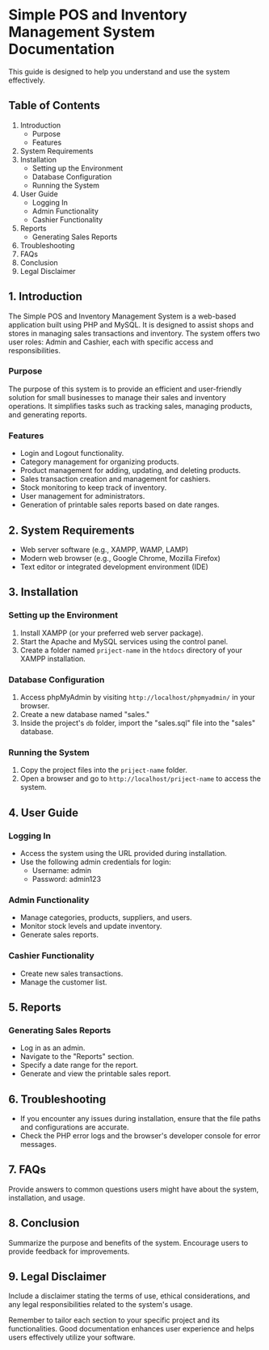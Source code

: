 # Simple POS and Inventory Management System Documentation
This guide is designed to help you understand and use the system effectively.
## Table of Contents
1. Introduction
   - Purpose
   - Features
2. System Requirements
3. Installation
   - Setting up the Environment
   - Database Configuration
   - Running the System
4. User Guide
   - Logging In
   - Admin Functionality
   - Cashier Functionality
5. Reports
   - Generating Sales Reports
6. Troubleshooting
7. FAQs
8. Conclusion
9. Legal Disclaimer

## 1. Introduction
The Simple POS and Inventory Management System is a web-based application built using PHP and MySQL. It is designed to assist shops and stores in managing sales transactions and inventory. The system offers two user roles: Admin and Cashier, each with specific access and responsibilities.

### Purpose
The purpose of this system is to provide an efficient and user-friendly solution for small businesses to manage their sales and inventory operations. It simplifies tasks such as tracking sales, managing products, and generating reports.

### Features
- Login and Logout functionality.
- Category management for organizing products.
- Product management for adding, updating, and deleting products.
- Sales transaction creation and management for cashiers.
- Stock monitoring to keep track of inventory.
- User management for administrators.
- Generation of printable sales reports based on date ranges.

## 2. System Requirements
- Web server software (e.g., XAMPP, WAMP, LAMP)
- Modern web browser (e.g., Google Chrome, Mozilla Firefox)
- Text editor or integrated development environment (IDE)

## 3. Installation
### Setting up the Environment
1. Install XAMPP (or your preferred web server package).
2. Start the Apache and MySQL services using the control panel.
3. Create a folder named `priject-name` in the `htdocs` directory of your XAMPP installation.
   
### Database Configuration
1. Access phpMyAdmin by visiting `http://localhost/phpmyadmin/` in your browser.
2. Create a new database named "sales."
3. Inside the project's `db` folder, import the "sales.sql" file into the "sales" database.

### Running the System
1. Copy the project files into the `priject-name` folder.
2. Open a browser and go to `http://localhost/priject-name` to access the system.

## 4. User Guide
### Logging In
- Access the system using the URL provided during installation.
- Use the following admin credentials for login:
   - Username: admin
   - Password: admin123

### Admin Functionality
- Manage categories, products, suppliers, and users.
- Monitor stock levels and update inventory.
- Generate sales reports.

### Cashier Functionality
- Create new sales transactions.
- Manage the customer list.

## 5. Reports
### Generating Sales Reports
- Log in as an admin.
- Navigate to the "Reports" section.
- Specify a date range for the report.
- Generate and view the printable sales report.

## 6. Troubleshooting
- If you encounter any issues during installation, ensure that the file paths and configurations are accurate.
- Check the PHP error logs and the browser's developer console for error messages.

## 7. FAQs
Provide answers to common questions users might have about the system, installation, and usage.

## 8. Conclusion
Summarize the purpose and benefits of the system. Encourage users to provide feedback for improvements.

## 9. Legal Disclaimer
Include a disclaimer stating the terms of use, ethical considerations, and any legal responsibilities related to the system's usage.

Remember to tailor each section to your specific project and its functionalities. Good documentation enhances user experience and helps users effectively utilize your software.
